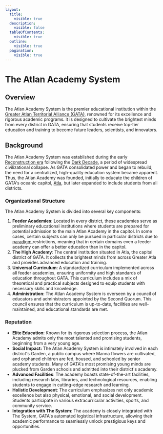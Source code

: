 ```yaml
---
layout:
  title:
    visible: true
  description:
    visible: false
  tableOfContents:
    visible: true
  outline:
    visible: true
  pagination:
    visible: true
---
```


# The Atlan Academy System

## **Overview**

The Atlan Academy System is the premier educational institution within the [Greater Atlan Territorial Alliance (GATA)](../the-basics.md), renowned for its excellence and rigorous academic programs. It is designed to cultivate the brightest minds from every district in GATA, ensuring that students receive top-tier education and training to become future leaders, scientists, and innovators.

## **Background**

The Atlan Academy System was established during the early [Reconstruction era](../../history/the-reconstruction.md) following the [Dark Decade](../../history/the-dark-decade.md), a period of widespread civilizational collapse. As GATA consolidated power and began to rebuild, the need for a centralized, high-quality education system became apparent. Thus, the Atlan Academy was founded, initially to educate the children of GATA's oceanic capitol, [Atla](../key-locations/atla.md), but later expanded to include students from all districts.

### **Organizational Structure**

The Atlan Academy System is divided into several key components:

1. **Feeder Academies**: Located in every district, these academies serve as preliminary educational institutions where students are prepared for potential admission to the main Atlan Academy in the capitol. In some cases, certain subjects can only be pursued in particular districts due to [paradigm ](../politics/paradigms.md)restrictions, meaning that in certain domains even a feeder academy can offer a better education than in the capitol.
2. **The High Academy**: The central institution situated in Atla, the capital district of GATA. It collects the brightest minds from across Greater Atla and provides advanced education and training.
3. **Universal Curriculum**: A standardized curriculum implemented across all feeder academies, ensuring uniformity and high standards of education throughout GATA. This curriculum includes a mix of theoretical and practical subjects designed to equip students with necessary skills and knowledge.
4. **Administration**: The Atlan Academy System is overseen by a council of educators and administrators appointed by the Second Quorum. This council ensures that the curriculum is up-to-date, facilities are well-maintained, and educational standards are met.

### **Reputation**

* **Elite Education**: Known for its rigorous selection process, the Atlan Academy admits only the most talented and promising students, beginning from a very young age.
* **Social Impact:** The Atlan Academy System is intimately involved in each district's Garden, a public campus where Manna flowers are cultivated, and orphaned children are fed, housed, and schooled by senior academy students. Many of GATA's most promising young minds are plucked from Garden schools and admitted into their district's academy.
* **Advanced Facilities**: The academy boasts state-of-the-art facilities, including research labs, libraries, and technological resources, enabling students to engage in cutting-edge research and learning.
* **Holistic Development**: The curriculum emphasizes not only academic excellence but also physical, emotional, and social development. Students participate in various extracurricular activities, sports, and community service.
* **Integration with The System**: The academy is closely integrated with The System, GATA's automated logistical infrastructure, allowing their academic performance to seamlessly unlock prestigious keys and opportunities.

